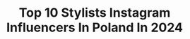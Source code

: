 ---
title: Top 10 Stylists Instagram Influencers In Poland In 2024
description: >-
  Find top stylists Instagram influencers in Poland in 2024. Most popular hashtags: #reklama #sukienka #hair #stylizacja.
platform: Instagram
hits: 449
text_top: Analyze the most popular Instagram profiles on inBeat.
text_bottom: inBeat aggregates 449 Instagram influencers like this in Poland for you to contact.
profiles:
  - username: "doris.xoxo"
    fullname: >-
      Dorota Sadowska
    bio: >-
      💎 diamond advisor 👠 personal stylist /fashion enthusiast (with a passion for diamonds and fashion) 📩dorota.sadowska1994@tlen.pl @szafa_doris.xoxo
    location: "Poland"
    followers: 17754
    engagement: 486
    commentsToLikes: 0.084764
    id: cl5l32so890pa0i233d69z2if
    verified: false
    hashtags: "#autumn, #outfit, #selfie, #black"
  - username: "magdajagnicka"
    fullname: >-
      Magda Jagnicka
    bio: >-
      Fashion Editor & Stylist from Warsaw with love 💓 @bankotki & @kamionki_com founder ✨
    location: "Poland"
    followers: 44980
    engagement: 4277
    commentsToLikes: 0.023587
    id: ck0vv6u79nsw10i191mfrnyzi
    verified: false
    hashtags: "#weddinginitaly, #reklama, #weddinginspiration, #estelladandyk"
  - username: "gabrielabednarz"
    fullname: >-
      Gabriela Bednarz
    bio: >-
      Stylist @undressedbygab Collaborations: kontakt@dresscodecrew.pl Warsaw Based
    location: "Poland"
    followers: 28759
    engagement: 974
    commentsToLikes: 0.014208
    id: ck0tvct91avjw0i19i6chqskl
    verified: false
    hashtags: "#createdwithadidas, #reklama, #bezcenne, #cluboriginals"
  - username: "agabil1"
    fullname: >-
      Agnieszka Bil
    bio: >-
      blogger photographer lifestyle stylist florist makeupartist Collab ➡️ mail 📩 or direct 📥 My dogs 🐶 @kudly_forever agabj1@gmail.com
    location: "Poland"
    followers: 20741
    engagement: 614
    commentsToLikes: 0.022179
    id: ck13bc9tvuqi40i19fttlmsiw
    verified: false
    hashtags: "#bag, #dryskin, #fashionstyles2me, #zakupyonline"
  - username: "stylmike"
    fullname: >-
      Michal Karbowski
    bio: >-
      💁🏻‍♂️ Stylista & Wizażysta 🕰️ 20 lat doświadczenienia 📰 Setki publikacji 🧙‍♂️Ubieram nie przebieram
    location: "Poland"
    followers: 14096
    engagement: 366
    commentsToLikes: 0.083501
    id: ck0w5hu4t3pxb0i19bzen7afk
    verified: false
    hashtags: "#travel, #travelphotography, #moda, #photosession"
  - username: "lachowianka"
    fullname: >-
      Karolina Młyńska
    bio: >-
      Certyfikowana Stylistka personalna oraz Stylistka sesji zdjęciowych ✉️k.mlynska0930@gmail.com 📍Cracow, Warsaw Poland
    location: "Poland"
    followers: 9886
    engagement: 217
    commentsToLikes: 0.005413
    id: ck13az01vsvng0i19x4kdu92t
    verified: false
    hashtags: "#christmastime, #oldtown, #sunbathing, #swimsuit"
  - username: "marta.rasch"
    fullname: >-
      Marta Rasch
    bio: >-
      ✈️ #fashionstylist #traveller #lookoftheday #fashionBlogger #ootdpl 💫personal & commercial stylist, stylecoach @novamoda.pl 📩 marta@novamoda.pl
    location: "Poland"
    followers: 33050
    engagement: 205
    commentsToLikes: 0.039064
    id: ckaosy8hetjva0i78fi6415c6
    verified: false
    hashtags: "#polscyprojektanci, #kobietapoczterdziestce, #stylowka, #kobietapotrzydziestce"
  - username: "delfinashopping"
    fullname: >-
      Delfina
    bio: >-
      • Fashion enthusiast • freelance stylist • personal shopper @delfinashopping_ps • Trend watching 🩷 • Indywidualne porady i konsultacje modowe🛍️
    location: "Poland"
    followers: 29500
    engagement: 201
    commentsToLikes: 0.051895
    id: ck8ta4i5fqg3n0j78ygok5bbv
    verified: false
    hashtags: "#verysoon, #fauxfur, #2022, #fashionforward"
  - username: "franciszkowelove"
    fullname: >-
      Agnieszka
    bio: >-
      Fashion Stylist | Personal Shopper | Kraków, Kontakt: franciszkowelove0@gmail.com
    location: "Poland"
    followers: 61724
    engagement: 177
    commentsToLikes: 0.055742
    id: ck5c9boz8b5as0i113ecknag9
    verified: false
    hashtags: "#modnakobieta, #autumnfashion, #fashionblogger, #autumnoutfit"
  - username: "maja.kmiecik"
    fullname: >-
      💎MAJA KMIECIK💎
    bio: >-
      Mail: kontakt@majakmiecik.pl •Zdjęcia produktowe •Linkwoman in internetTV •Product manager •Makeup artist/stylist
    location: "Poland"
    followers: 13797
    engagement: 161
    commentsToLikes: 0.005983
    id: ck5ce3c5nk9aw0i11w4yk6mub
    verified: false
    hashtags: "#photoshoot, #wroclaw, #portrait, #ptakfashioncity"
---